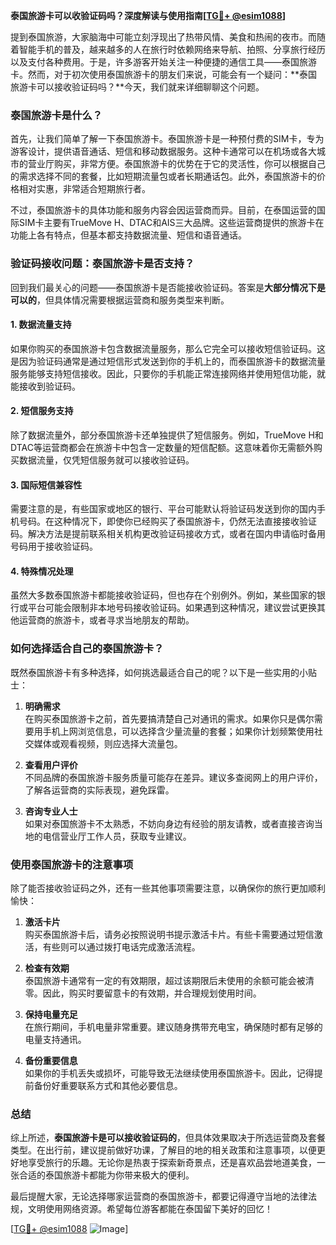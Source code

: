 **泰国旅游卡可以收验证码吗？深度解读与使用指南[[TG💪+ @esim1088](https://t.me/s/esim1088)]**

提到泰国旅游，大家脑海中可能立刻浮现出了热带风情、美食和热闹的夜市。而随着智能手机的普及，越来越多的人在旅行时依赖网络来导航、拍照、分享旅行经历以及支付各种费用。于是，许多游客开始关注一种便捷的通信工具——泰国旅游卡。然而，对于初次使用泰国旅游卡的朋友们来说，可能会有一个疑问：**泰国旅游卡可以接收验证码吗？**今天，我们就来详细聊聊这个问题。

### 泰国旅游卡是什么？

首先，让我们简单了解一下泰国旅游卡。泰国旅游卡是一种预付费的SIM卡，专为游客设计，提供语音通话、短信和移动数据服务。这种卡通常可以在机场或各大城市的营业厅购买，非常方便。泰国旅游卡的优势在于它的灵活性，你可以根据自己的需求选择不同的套餐，比如短期流量包或者长期通话包。此外，泰国旅游卡的价格相对实惠，非常适合短期旅行者。

不过，泰国旅游卡的具体功能和服务内容会因运营商而异。目前，在泰国运营的国际SIM卡主要有TrueMove H、DTAC和AIS三大品牌。这些运营商提供的旅游卡在功能上各有特点，但基本都支持数据流量、短信和语音通话。

### 验证码接收问题：泰国旅游卡是否支持？

回到我们最关心的问题——泰国旅游卡是否能接收验证码。答案是**大部分情况下是可以的**，但具体情况需要根据运营商和服务类型来判断。

#### 1. 数据流量支持
如果你购买的泰国旅游卡包含数据流量服务，那么它完全可以接收短信验证码。这是因为验证码通常是通过短信形式发送到你的手机上的，而泰国旅游卡的数据流量服务能够支持短信接收。因此，只要你的手机能正常连接网络并使用短信功能，就能接收到验证码。

#### 2. 短信服务支持
除了数据流量外，部分泰国旅游卡还单独提供了短信服务。例如，TrueMove H和DTAC等运营商都会在旅游卡中包含一定数量的短信配额。这意味着你无需额外购买数据流量，仅凭短信服务就可以接收验证码。

#### 3. 国际短信兼容性
需要注意的是，有些国家或地区的银行、平台可能默认将验证码发送到你的国内手机号码。在这种情况下，即使你已经购买了泰国旅游卡，仍然无法直接接收验证码。解决方法是提前联系相关机构更改验证码接收方式，或者在国内申请临时备用号码用于接收验证码。

#### 4. 特殊情况处理
虽然大多数泰国旅游卡都能接收验证码，但也存在个别例外。例如，某些国家的银行或平台可能会限制非本地号码接收验证码。如果遇到这种情况，建议尝试更换其他运营商的旅游卡，或者寻求当地朋友的帮助。

### 如何选择适合自己的泰国旅游卡？

既然泰国旅游卡有多种选择，如何挑选最适合自己的呢？以下是一些实用的小贴士：

1. **明确需求**  
   在购买泰国旅游卡之前，首先要搞清楚自己对通讯的需求。如果你只是偶尔需要用手机上网浏览信息，可以选择含少量流量的套餐；如果你计划频繁使用社交媒体或观看视频，则应选择大流量包。

2. **查看用户评价**  
   不同品牌的泰国旅游卡服务质量可能存在差异。建议多查阅网上的用户评价，了解各运营商的实际表现，避免踩雷。

3. **咨询专业人士**  
   如果对泰国旅游卡不太熟悉，不妨向身边有经验的朋友请教，或者直接咨询当地的电信营业厅工作人员，获取专业建议。

### 使用泰国旅游卡的注意事项

除了能否接收验证码之外，还有一些其他事项需要注意，以确保你的旅行更加顺利愉快：

1. **激活卡片**  
   购买泰国旅游卡后，请务必按照说明书提示激活卡片。有些卡需要通过短信激活，有些则可以通过拨打电话完成激活流程。

2. **检查有效期**  
   泰国旅游卡通常有一定的有效期限，超过该期限后未使用的余额可能会被清零。因此，购买时要留意卡的有效期，并合理规划使用时间。

3. **保持电量充足**  
   在旅行期间，手机电量非常重要。建议随身携带充电宝，确保随时都有足够的电量支持通讯。

4. **备份重要信息**  
   如果你的手机丢失或损坏，可能导致无法继续使用泰国旅游卡。因此，记得提前备份好重要联系方式和其他必要信息。

### 总结

综上所述，**泰国旅游卡是可以接收验证码的**，但具体效果取决于所选运营商及套餐类型。在出行前，建议提前做好功课，了解目的地的相关政策和注意事项，以便更好地享受旅行的乐趣。无论你是热衷于探索新奇景点，还是喜欢品尝地道美食，一张合适的泰国旅游卡都能为你带来极大的便利。

最后提醒大家，无论选择哪家运营商的泰国旅游卡，都要记得遵守当地的法律法规，文明使用网络资源。希望每位游客都能在泰国留下美好的回忆！

[[TG💪+ @esim1088](https://t.me/s/esim1088) ![Image](https://i.postimg.cc/4NQfJmqS/Snipaste-2025-05-13-00-14-12.png)]